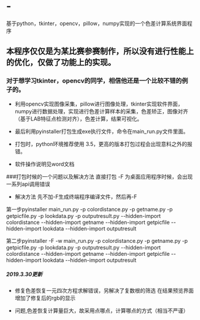 # -
基于python，tkinter，opencv，pillow，numpy实现的一个色差计算系统界面程序


## 本程序仅仅是为某比赛参赛制作，所以没有进行性能上的优化，仅做了功能上的实现。
### 对于想学习tkinter，opencv的同学，相信他还是一个比较不错的例子的。


- 利用opencv实现图像采集，pillow进行图像处理，tkinter实现软件界面，numpy进行数据处理，实现进行色差计算样本的采集，色差矫正，图像对齐（基于LAB特征点检测对齐），色差计算，结果可视化。

- 最后利用pyinstaller打包生成exe执行文件，命令在main_run.py文件里面。

- 打包时，python环境推荐使用 3.5，更高的版本打包过程会出现意料之外的报错。

- 软件操作说明见word文档

###打包时候的一个问题以及解决方法
直接打包 -F 为桌面应用程序时候，会出现一系列api调用错误

- 解决方法 先不加-F生成终端程序编译文件，然后再-F

第一步pyinstaller main_run.py -p colordistance.py -p getname.py -p getpicfile.py -p lookdata.py -p outputresult.py --hidden-import colordistance --hidden-import getname --hidden-import getpicfile --hidden-import lookdata --hidden-import outputresult

第二步pyinstaller -F -w main_run.py -p colordistance.py -p getname.py -p getpicfile.py -p lookdata.py -p outputresult.py --hidden-import colordistance --hidden-import getname --hidden-import getpicfile --hidden-import lookdata --hidden-import outputresult


##### 2019.3.30更新
- 修复色差恢复一元四次方程求解错误，另解决了复数根的筛选
在结果预览界面增加了修复后的rgb的显示

- 问题,色差恢复计算量巨大，故采用点哪点，计算哪点的方式（相当不严谨）

